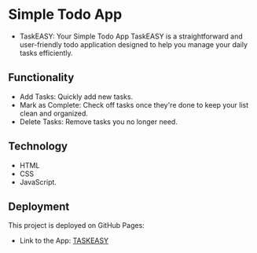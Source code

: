 # Simple Todo App

- TaskEASY: Your Simple Todo App
  TaskEASY is a straightforward and user-friendly todo application designed to help you manage your daily tasks efficiently.

## Functionality

- Add Tasks: Quickly add new tasks.
- Mark as Complete: Check off tasks once they're done to keep your list clean and organized.
- Delete Tasks: Remove tasks you no longer need.

## Technology

- HTML
- CSS
- JavaScript.

## Deployment

This project is deployed on GitHub Pages:

- Link to the App:
  [TASKEASY](https://rudyravelindev.github.io/se_project_todo-app/)
